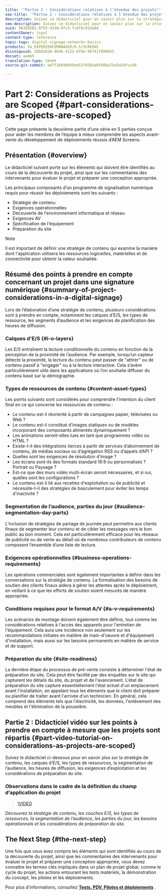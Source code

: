 ```yaml
---
title: '"Partie 2 : Considérations relatives à l’étendue des projets"'
seo-title: '"Partie 2 : Considérations relatives à l’étendue des projets"'
description: Suivez ce didacticiel pour en savoir plus sur la stratégie de contenu, les calques d’E/S, les types de ressources, la segmentation de l’audience, les parties du jour, les besoins opérationnels et les considérations de préparation du site.
seo-description: Suivez ce didacticiel pour en savoir plus sur la stratégie de contenu, les calques d’E/S, les types de ressources, la segmentation de l’audience, les parties du jour, les besoins opérationnels et les considérations de préparation du site.
uuid: 96359202-8f55-4330-97c5-fc8f8c916a8d
contentOwner: jsyal
content-type: reference
topic-tags: digital-signage-networks-basics
products: SG_EXPERIENCEMANAGER/6.5/SCREENS
discoiquuid: 10b81628-46db-4122-bf9e-96f41f080055
docset: aem65
translation-type: tm+mt
source-git-commit: ad7f18b99b45ed51f0393a0f608a75e5a5dfca30

---
```



# Part 2: Considerations as Projects are Scoped {#part-considerations-as-projects-are-scoped}

Cette page présente la deuxième partie d’une série en 5 parties conçue pour aider les membres de l’équipe à mieux comprendre les aspects avant-vente du développement de déploiements réussis d’AEM Screens.

## Présentation {#overview}

Le didacticiel suivant porte sur les éléments qui doivent être identifiés au cours de la découverte du projet, ainsi que sur les commentaires des intervenants pour évaluer le projet et préparer une conception appropriée.

Les principaux composants d’un programme de signalisation numérique requis pour réussir les déploiements sont les suivants :

* Stratégie de contenu
* Exigences opérationnelles
* Découverte de l'environnement informatique et réseau
* Exigences AV
* Spécification de l'équipement
* Préparation du site

>[!NOTE]
>
>Il est important de définir une stratégie de contenu qui examine la manière dont l'application utilisera les ressources logicielles, matérielles et de connectivité pour obtenir la valeur souhaitée.

## Résumé des points à prendre en compte concernant un projet dans une signature numérique {#summary-of-project-considerations-in-a-digital-signage}

Lors de l’élaboration d’une stratégie de contenu, plusieurs considérations sont à prendre en compte, notamment les calques d’E/S, les types de ressource, les segments d’audience et les exigences de planification des heures de diffusion.

### Calques d'E/S {#i-o-layers}

Les E/S entraînent la lecture conditionnelle du contenu en fonction de la perception de la proximité de l’audience. Par exemple, lorsqu’un capteur détecte la proximité, la lecture du contenu peut passer de "attirer" ou de contenu passif à "engager" ou à la lecture interactive. Cela s’avère particulièrement utile dans les applications où l’on souhaite diffuser du contenu basé sur la démographie.

### Types de ressources de contenu {#content-asset-types}

Les points suivants sont considérés pour comprendre l’intention du client final en ce qui concerne les ressources de contenu :

* Le contenu est-il réorienté à partir de campagnes papier, télévisées ou Web ?
* Le contenu est-il constitué d’images statiques ou de modèles incorporant des composants alimentés dynamiquement ?
* Les animations seront-elles lues en tant que programmes vidéo ou HTML ?
* Existe-t-il des intégrations tierces à partir de services d’abonnement de contenu, de médias sociaux ou d’agrégation RSS ou d’appels d’API ?
* Quelles sont les exigences de résolution d’image ?
* Les écrans sont-ils des formats standard 16:9 ou personnalisés ? Portrait ou Paysage ?
* Est-ce que des murs vidéo multi-écran seront nécessaires, et si oui, quelles sont les configurations ?
* Le contenu est-il lié aux recettes d'exploitation ou de publicité et nécessite-t-il des stratégies de basculement pour éviter les temps d'inactivité ?

### Segmentation de l’audience, parties du jour {#audience-segmentation-day-parts}

L’inclusion de stratégies de partage de journée peut permettre aux clients finaux de segmenter leur contenu et de cibler les messages vers le bon public au bon moment. Cela est particulièrement efficace pour les réseaux de publicité ou de vente au détail où de nombreux contributeurs de contenu composent l’ensemble d’une liste de lecture.

### Exigences opérationnelles {#business-operations-requirements}

Les opérations commerciales sont également importantes à définir dans les conversations sur la stratégie de contenu. La formalisation des besoins de soutien des clients finaux aidera à gérer les attentes après le déploiement, en veillant à ce que les efforts de soutien soient mesurés de manière appropriée.

### Conditions requises pour le format A/V {#a-v-requirements}

Les scénarios de montage doivent également être définis, tout comme les considérations relatives à l'accès des appareils pour l'entretien de l'équipement. Cela aura une incidence non seulement sur les recommandations initiales en matière de main-d'oeuvre et d'équipement d'installation, mais aussi sur les besoins permanents en matière de service et de support.

### Préparation du site {#site-readiness}

La dernière étape du processus de pré-vente consiste à déterminer l'état de préparation du site. Cela peut être facilité par des enquêtes sur le site qui capturent les détails du site, du projet et de l'avancement. L'état de préparation du site capture essentiellement l'état actuel d'un emplacement avant l'installation, en appelant tous les éléments que le client doit préparer ou planifier de traiter avant l'arrivée d'un technicien. En général, cela comprend des éléments tels que l'électricité, les données, l'enlèvement des meubles et l'élimination de la poussière.

## Partie 2 : Didacticiel vidéo sur les points à prendre en compte à mesure que les projets sont répartis {#part-video-tutorial-on-considerations-as-projects-are-scoped}

Suivez le didacticiel ci-dessous pour en savoir plus sur la stratégie de contenu, les calques d’E/S, les types de ressources, la segmentation de l’audience, les heures de diffusion, les exigences d’exploitation et les considérations de préparation du site.

### Observations dans le cadre de la définition du champ d’application du projet

>[!VIDEO](https://video.tv.adobe.com/v/28380?captions=fre_fr)

*Découvrez la stratégie de contenu, les couches E/S, les types de ressources, la segmentation de l’audience, les parties du jour, les besoins opérationnels et les considérations de préparation du site.*

## The Next Step {#the-next-step}

Une fois que vous avez compris les éléments qui sont identifiés au cours de la découverte du projet, ainsi que les commentaires des intervenants pour évaluer le projet et préparer une conception appropriée, vous devez connaître les termes clés impliqués dans un plan de projet global, comme le cycle du projet, les actions entourant les tests matériels, la démonstration du concept, les pilotes et les déploiements.

Pour plus d’informations, consultez **[Tests, PDV, Pilotes et déploiements](testing-pocs-pilots-rollouts.md)** .
